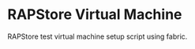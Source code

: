 RAPStore Virtual Machine
========================

RAPStore test virtual machine setup script using fabric.
